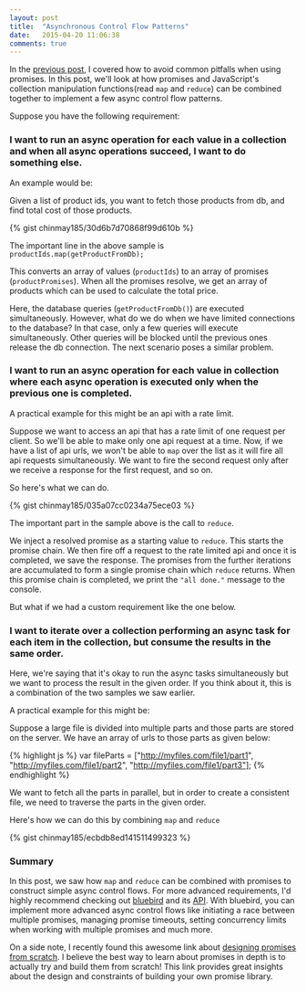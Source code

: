 ```yaml
---
layout: post
title:  "Asynchronous Control Flow Patterns"
date:   2015-04-20 11:06:38
comments: true
---
```


In the [previous post](http://chinmaynaik.in/posts/promises-gotchas-antipatterns), I covered how to avoid common pitfalls when using promises. In this post, we'll look at how promises and JavaScript's collection manipulation functions(read ```map``` and ```reduce```) can be combined together to implement a few async control flow patterns. 

Suppose you have the following requirement:
 
### I want to run an async operation for each value in a collection and when all async operations succeed, I want to do something else.

An example would be:

Given a list of product ids, you want to fetch those products from db, and find total cost of those products.

{% gist chinmay185/30d6b7d70868f99d610b %}

The important line in the above sample is ```productIds.map(getProductFromDb);```

This converts an array of values (```productIds```) to an array of promises (```productPromises```). When all the promises resolve, we get an array of products which can be used to calculate the total price.

Here, the database queries (```getProductFromDb()```) are executed simultaneously. However, what do we do when we have limited connections to the database? In that case, only a few queries will execute simultaneously. Other queries will be blocked until the previous ones release the db connection. The next scenario poses a similar problem.

### I want to run an async operation for each value in collection where each async operation is executed only when the previous one is completed.

A practical example for this might be an api with a rate limit. 

Suppose we want to access an api that has a rate limit of one request per client. So we'll be able to make only one api request at a time. Now, if we have a list of api urls, we won't be able to ```map``` over the list as it will fire all api requests simultaneously. We want to fire the second request only after we receive a response for the first request, and so on.

So here's what we can do.

{% gist chinmay185/035a07cc0234a75ece03 %}

The important part in the sample above is the call to ```reduce```. 

We inject a resolved promise as a starting value to ```reduce```. This starts the promise chain. We then fire off a request to the rate limited api and once it is completed, we save the response. The promises from the further iterations are accumulated to form a single promise chain which ```reduce``` returns. When this promise chain is completed, we print the ```"all done."``` message to the console. 

But what if we had a custom requirement like the one below.

### I want to iterate over a collection performing an async task for each item in the collection, but consume the results in the same order.

Here, we're saying that it's okay to run the async tasks simultaneously but we want to process the result in the given order. If you think about it, this is a combination of the two samples we saw earlier.

A practical example for this might be:

Suppose a large file is divided into multiple parts and those parts are stored on the server. We have an array of urls to those parts as given below:

{% highlight js %}
var fileParts = ["http://myfiles.com/file1/part1", 
		"http://myfiles.com/file1/part2", 
		"http://myfiles.com/file1/part3"];
{% endhighlight %}

We want to fetch all the parts in parallel, but in order to create a consistent file, we need to traverse the parts in the given order.

Here's how we can do this by combining ```map``` and ```reduce``` 

{% gist chinmay185/ecbdb8ed141511499323 %}


### Summary

In this post, we saw how ```map``` and ```reduce``` can be combined with promises to construct simple async control flows. For more advanced requirements, I'd highly recommend checking out [bluebird](https://github.com/petkaantonov/bluebird) and its [API](https://github.com/petkaantonov/bluebird/blob/master/API.md). With bluebird, you can implement more advanced async control flows like initiating a race between multiple promises, managing promise timeouts, setting concurrency limits when working with multiple promises and much more.

On a side note, I recently found this awesome link about [designing promises from scratch](https://github.com/kriskowal/q/blob/v1/design/README.js). I believe the best way to learn about promises in depth is to actually try and build them from scratch! This link provides great insights about the design and constraints of building your own promise library.